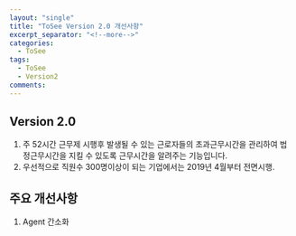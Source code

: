 ```yaml
---
layout: "single"
title: "ToSee Version 2.0 개선사항"
excerpt_separator: "<!--more-->"
categories:
  - ToSee
tags:
  - ToSee
  - Version2
comments:
---
```


## Version 2.0
1. 주 52시간 근무제 시행후 발생될 수 있는 근로자들의 초과근무시간을 관리하여 법정근무시간을 지킬 수 있도록 근무시간을 알려주는 기능입니다.
2. 우선적으로 직원수 300명이상이 되는 기업에서는 2019년 4월부터 전면시행.

## 주요 개선사항
1. Agent 간소화


<!-- 추후 버전에서는 USB 차단기능을 업그레이드할 예정입니다.-->
